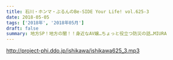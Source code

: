 ```yaml
---
title: 石川・ホンマ・ぶるんのBe-SIDE Your Life! vol.625-3
date: 2018-05-05
tags: ['2018年', '2018年05月']
draft: false
summary: 地方SP！地方の闇！！身近なAV嬢…ちょっと役立つ防災の話…MIURA
---
```


http://project-phi.ddo.jp/ishikawa/ishikawa625_3.mp3
